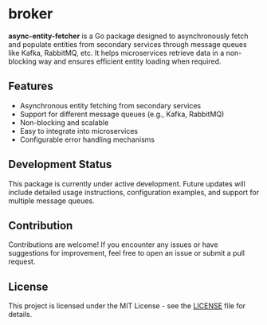 

# broker

**async-entity-fetcher** is a Go package designed to asynchronously fetch and populate entities from secondary services through message queues like Kafka, RabbitMQ, etc. It helps microservices retrieve data in a non-blocking way and ensures efficient entity loading when required.

## Features

- Asynchronous entity fetching from secondary services
- Support for different message queues (e.g., Kafka, RabbitMQ)
- Non-blocking and scalable
- Easy to integrate into microservices
- Configurable error handling mechanisms

## Development Status

This package is currently under active development. Future updates will include detailed usage instructions, configuration examples, and support for multiple message queues.

## Contribution

Contributions are welcome! If you encounter any issues or have suggestions for improvement, feel free to open an issue or submit a pull request.

## License

This project is licensed under the MIT License - see the [LICENSE](LICENSE) file for details.


